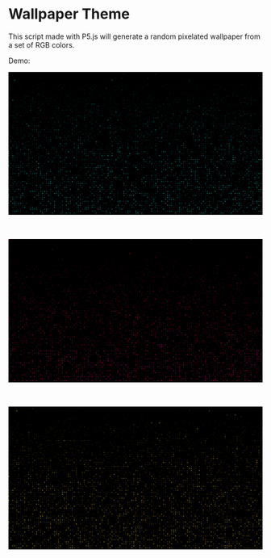 # Wallpaper Theme

This script made with P5.js will generate a random pixelated wallpaper from a set of RGB colors.

Demo:

![Demo0](images/demo0.png)

</br>

![Demo1](images/demo1.png)

</br>


![Demo2](images/demo2.png)